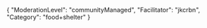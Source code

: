 {
    "ModerationLevel": "communityManaged",
    "Facilitator": "jkcrbn",
    "Category": "food+shelter" 
}

